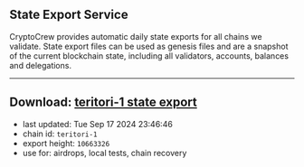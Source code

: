 ## State Export Service
CryptoCrew provides automatic daily state exports for all chains we validate. State export files can be used as genesis files and are a snapshot of the current blockchain state, including all validators, accounts, balances and delegations.

---
**Download: [teritori-1 state export](https://dl-eu2.ccvalidators.com/SERVICE/teritori/teritori-1_export_10663326.json)**
---

- last updated: Tue Sep 17 2024 23:46:46
- chain id: `teritori-1`
- export height: `10663326`
- use for: airdrops, local tests, chain recovery
